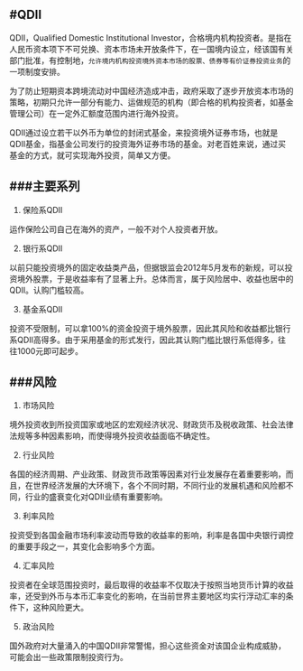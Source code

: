 #QDII
---
QDII，Qualified Domestic Institutional Investor，合格境内机构投资者。是指在人民币资本项下不可兑换、资本市场未开放条件下，在一国境内设立，经该国有关部门批准，有控制地，`允许境内机构投资境外资本市场的股票、债券等有价证券投资业务`的一项制度安排。

为了防止短期资本跨境流动对中国经济造成冲击，政府采取了逐步开放资本市场的策略，初期只允许一部分有能力、运做规范的机构（即合格的机构投资者，如基金管理公司）在一定外汇额度范围内进行海外投资。

QDII通过设立若干以外币为单位的封闭式基金，来投资境外证券市场，也就是QDII基金，指基金公司发行的投资海外证券市场的基金。对老百姓来说，通过买基金的方式，就可实现海外投资，简单又方便。

###主要系列
---
1. 保险系QDII

  运作保险公司自己在海外的资产，一般不对个人投资者开放。

2. 银行系QDII

  以前只能投资境外的固定收益类产品，但据银监会2012年5月发布的新规，可以投资境外股票，于是收益率有了显著上升。总体而言，属于风险居中、收益也居中的QDII。认购门槛较高。

3. 基金系QDII

  投资不受限制，可以拿100%的资金投资于境外股票，因此其风险和收益都比银行系QDII高得多。由于采用基金的形式发行，因此其认购门槛比银行系低得多，往往1000元即可起步。

###风险
---
1. 市场风险

  境外投资收到所投资国家或地区的宏观经济状况、财政货币及税收政策、社会法律法规等多种因素影响，而使得境外投资收益面临不确定性。

2. 行业风险

  各国的经济周期、产业政策、财政货币政策等因素对行业发展存在着重要影响，而且，在世界经济发展的大环境下，各个不同时期，不同行业的发展机遇和风险都不同，行业的盛衰变化对QDII业绩有重要影响。

3. 利率风险

  投资受到各国金融市场利率波动而导致的收益率的影响，利率是各国中央银行调控的重要手段之一，其变化会影响多个方面。

4. 汇率风险

  投资者在全球范围投资时，最后取得的收益率不仅取决于按照当地货币计算的收益率，还受到外币与本币汇率变化的影响，在当前世界主要地区均实行浮动汇率的条件下，这种风险更大。

5. 政治风险

  国外政府对大量涌入的中国QDII非常警惕，担心这些资金对该国企业构成威胁，可能会出一些政策限制投资行为。
